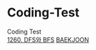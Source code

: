 # Coding-Test
Coding Test<br>
[1260. DFS와 BFS]([https://www.acmicpc.net/problem/1260](https://github.com/GiSeungKwon/Coding-Test/tree/main/1260%20DFS,%20BFS)) [BAEKJOON](https://www.acmicpc.net/problem/1260)

